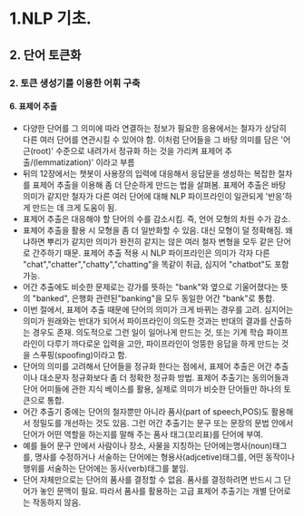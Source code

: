 # 1.NLP 기초.
## 2. 단어 토큰화
### 2. 토큰 생성기를 이용한 어휘 구축
#### 6. 표제어 추출
- 다양한 단어를 그 의미에 따라 연결하는 정보가 필요한 응용에서는 철자가 상당히 다른 여러 단어를 연관시킬 수 있어야 함. 이처럼 단어들을 그 바탕 의미를 담은 '어근(root)' 수준으로 내려가서 정규화 하는 것을 가리켜 표제어 추출/(lemmatization)' 이라고 부름
- 뒤의 12장에서는 챗봇이 사용장의 입력에 대응해서 응답문을 생성하는 복잡한 절차를 표제어 추출을 이용해 좀 더 단순하게 만드는 법을 살펴봄. 표제어 추출은 바탕 의미가 같지만 철자가 다른 여러 단어에 대해 NLP 파이프라인이 일관되게 '반응'하게 만드는 데 크게 도움이 됨. 
- 표제어 추출은 대응해야 할 단어의 수를 감소시킴. 즉, 언어 모형의 차원 수가 감소.
- 표제어 추출을 활용 시 모형을 좀 더 일반화할 수 있음. 대신 모형이 덜 정확해짐. 왜냐하면 뿌리가 같지만 의미가 완전히 같지는 않은 여러 철자 변형을 모두 같은 단어로 간주하기 때문. 표제어 추출 적용 시 NLP 파이프라인은 의미가 각자 다른 "chat","chatter","chatty","chatting"을 똑같이 취급, 심지어 "chatbot"도 포함 가능.
- 어간 추출에도 비슷한 문제로는 강가를 뜻하는 "bank"와 옆으로 기울어졌다는 뜻의 "banked", 은행화 관련된"banking"을 모두 동일한 어간 "bank"로 통합.
- 이번 절에서, 표제어 추출 때문에 단어의 의미가 크게 바뀌는 경우를 고려. 심지어는 의미가 원래와는 반대가 되어서 파이프라인이 의도한 것과는 반대의 결과를 산출하는 경우도 존재. 의도적으로 그런 일이 일어나게 만드는 것, 또는 기계 학습 파이프라인이 다루기 까다로운 입력을 고안, 파이프라인이 엉뚱한 응답을 하게 만드는 것을 스푸핑(spoofing)이라고 함.
- 단어의 의미를 고려해서 단어들을 정규화 한다는 점에서, 표제어 추출은 어간 추출이나 대소문자 정규화보다 좀 더 정확한 정규화 방법. 표제어 추출기는 동의어들과 단어 어미들에 관한 지식 베이스를 활용, 실제로 의미가 비슷한 단어들만 하나의 토큰으로 통합.
- 어간 추출기 중에는 단어의 철자뿐만 아니라 품사(part of speech,POS)도 활용해서 정밀도를 개선하는 것도 있음. 그런 어간 추출기는 문구 또는 문장의 문법 안에서 단어가 어떤 역할을 하는지를 말해 주는 품사 태그(꼬리표)를 단어에 부여.
- 예를 들어 문구 안에서 사람이나 장소, 사물을 지칭하는 단어에는명사(noun)태그를, 명사를 수정하거나 서술하는 단어에는 형용사(adjcetive)태그를, 어떤 동작이나 행위를 서술하는 단어에는 동사(verb)태그를 붙임.
- 단어 자체만으로는 단어의 품사를 결정할 수 없음. 품사를 결정하려면 반드시 그 단어가 놓인 문맥이 필요. 따라서 품사를 활용하는 고급 표제어 추출기는 개별 단어로는 작동하지 않음. 